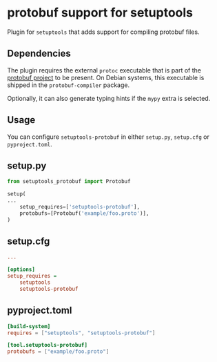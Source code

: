 # protobuf support for setuptools

Plugin for `setuptools` that adds support for compiling protobuf files.

## Dependencies

The plugin requires the external ``protoc`` executable that is part of the
[protobuf project](https://github.com/protocolbuffers/protobuf) to be present.
On Debian systems, this executable is shipped in the ``protobuf-compiler`` package.

Optionally, it can also generate typing hints if the ``mypy`` extra is selected.

## Usage

You can configure `setuptools-protobuf` in either `setup.py`, `setup.cfg` or `pyproject.toml`.

## setup.py

```python
from setuptools_protobuf import Protobuf

setup(
...
    setup_requires=['setuptools-protobuf'],
    protobufs=[Protobuf('example/foo.proto')],
)
```

## setup.cfg

```ini
...

[options]
setup_requires =
    setuptools
    setuptools-protobuf
```

## pyproject.toml

```toml
[build-system]
requires = ["setuptools", "setuptools-protobuf"]

[tool.setuptools-protobuf]
protobufs = ["example/foo.proto"]
```

